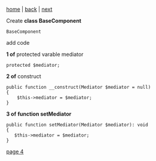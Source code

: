 [home](./page01.md) | [back](./page02.md) | [next](./page04.md)

Create **class BaseComponent**

```
BaseComponent
```
add code

**1 of** protected varable mediator
```
protected $mediator;
```

**2 of** construct
```
public function __construct(Mediator $mediator = null)
{
    $this->mediator = $mediator;
}
```

**3 of** **function setMediator**
```
public function setMediator(Mediator $mediator): void
{
   $this->mediator = $mediator;
}
```


[page 4](./page04.md)
